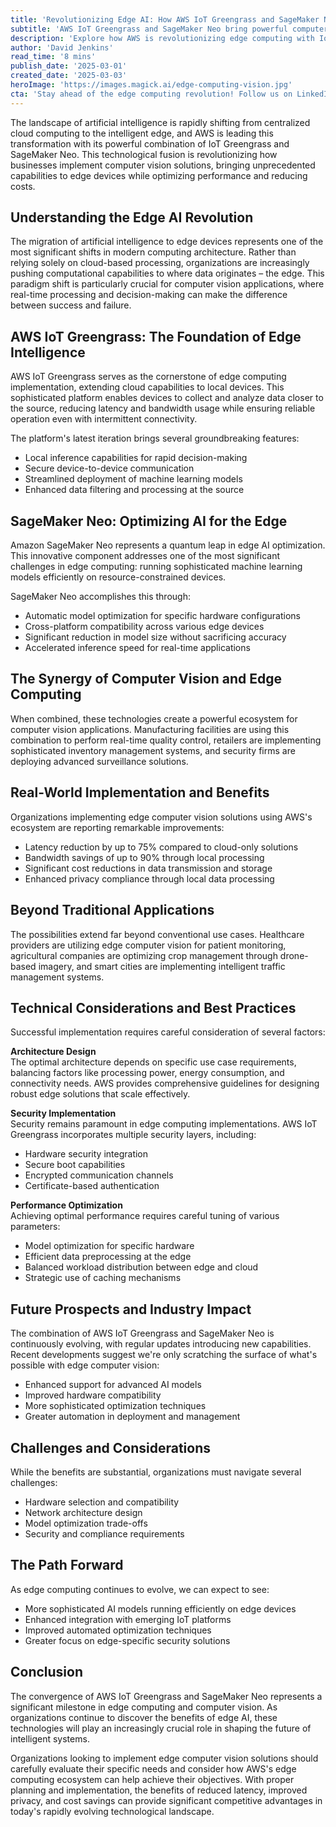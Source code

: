 ```yaml
---
title: 'Revolutionizing Edge AI: How AWS IoT Greengrass and SageMaker Neo Are Transforming Computer Vision at the Edge'
subtitle: 'AWS IoT Greengrass and SageMaker Neo bring powerful computer vision capabilities to edge devices'
description: 'Explore how AWS is revolutionizing edge computing with IoT Greengrass and SageMaker Neo, bringing powerful computer vision capabilities to edge devices. This technological fusion enables real-time processing, reduced latency, and enhanced security while optimizing AI model performance on resource-constrained devices.'
author: 'David Jenkins'
read_time: '8 mins'
publish_date: '2025-03-01'
created_date: '2025-03-03'
heroImage: 'https://images.magick.ai/edge-computing-vision.jpg'
cta: 'Stay ahead of the edge computing revolution! Follow us on LinkedIn for the latest insights on AWS IoT Greengrass, SageMaker Neo, and cutting-edge AI implementations.'
---
```


The landscape of artificial intelligence is rapidly shifting from centralized cloud computing to the intelligent edge, and AWS is leading this transformation with its powerful combination of IoT Greengrass and SageMaker Neo. This technological fusion is revolutionizing how businesses implement computer vision solutions, bringing unprecedented capabilities to edge devices while optimizing performance and reducing costs.

## Understanding the Edge AI Revolution

The migration of artificial intelligence to edge devices represents one of the most significant shifts in modern computing architecture. Rather than relying solely on cloud-based processing, organizations are increasingly pushing computational capabilities to where data originates – the edge. This paradigm shift is particularly crucial for computer vision applications, where real-time processing and decision-making can make the difference between success and failure.

## AWS IoT Greengrass: The Foundation of Edge Intelligence

AWS IoT Greengrass serves as the cornerstone of edge computing implementation, extending cloud capabilities to local devices. This sophisticated platform enables devices to collect and analyze data closer to the source, reducing latency and bandwidth usage while ensuring reliable operation even with intermittent connectivity.

The platform's latest iteration brings several groundbreaking features:
- Local inference capabilities for rapid decision-making
- Secure device-to-device communication
- Streamlined deployment of machine learning models
- Enhanced data filtering and processing at the source

## SageMaker Neo: Optimizing AI for the Edge

Amazon SageMaker Neo represents a quantum leap in edge AI optimization. This innovative component addresses one of the most significant challenges in edge computing: running sophisticated machine learning models efficiently on resource-constrained devices.

SageMaker Neo accomplishes this through:
- Automatic model optimization for specific hardware configurations
- Cross-platform compatibility across various edge devices
- Significant reduction in model size without sacrificing accuracy
- Accelerated inference speed for real-time applications

## The Synergy of Computer Vision and Edge Computing

When combined, these technologies create a powerful ecosystem for computer vision applications. Manufacturing facilities are using this combination to perform real-time quality control, retailers are implementing sophisticated inventory management systems, and security firms are deploying advanced surveillance solutions.

## Real-World Implementation and Benefits

Organizations implementing edge computer vision solutions using AWS's ecosystem are reporting remarkable improvements:
- Latency reduction by up to 75% compared to cloud-only solutions
- Bandwidth savings of up to 90% through local processing
- Significant cost reductions in data transmission and storage
- Enhanced privacy compliance through local data processing

## Beyond Traditional Applications

The possibilities extend far beyond conventional use cases. Healthcare providers are utilizing edge computer vision for patient monitoring, agricultural companies are optimizing crop management through drone-based imagery, and smart cities are implementing intelligent traffic management systems.

## Technical Considerations and Best Practices

Successful implementation requires careful consideration of several factors:

**Architecture Design**  
The optimal architecture depends on specific use case requirements, balancing factors like processing power, energy consumption, and connectivity needs. AWS provides comprehensive guidelines for designing robust edge solutions that scale effectively.

**Security Implementation**  
Security remains paramount in edge computing implementations. AWS IoT Greengrass incorporates multiple security layers, including:
- Hardware security integration
- Secure boot capabilities
- Encrypted communication channels
- Certificate-based authentication

**Performance Optimization**  
Achieving optimal performance requires careful tuning of various parameters:
- Model optimization for specific hardware
- Efficient data preprocessing at the edge
- Balanced workload distribution between edge and cloud
- Strategic use of caching mechanisms

## Future Prospects and Industry Impact

The combination of AWS IoT Greengrass and SageMaker Neo is continuously evolving, with regular updates introducing new capabilities. Recent developments suggest we're only scratching the surface of what's possible with edge computer vision:
- Enhanced support for advanced AI models
- Improved hardware compatibility
- More sophisticated optimization techniques
- Greater automation in deployment and management

## Challenges and Considerations

While the benefits are substantial, organizations must navigate several challenges:
- Hardware selection and compatibility
- Network architecture design
- Model optimization trade-offs
- Security and compliance requirements

## The Path Forward

As edge computing continues to evolve, we can expect to see:
- More sophisticated AI models running efficiently on edge devices
- Enhanced integration with emerging IoT platforms
- Improved automated optimization techniques
- Greater focus on edge-specific security solutions

## Conclusion

The convergence of AWS IoT Greengrass and SageMaker Neo represents a significant milestone in edge computing and computer vision. As organizations continue to discover the benefits of edge AI, these technologies will play an increasingly crucial role in shaping the future of intelligent systems.

Organizations looking to implement edge computer vision solutions should carefully evaluate their specific needs and consider how AWS's edge computing ecosystem can help achieve their objectives. With proper planning and implementation, the benefits of reduced latency, improved privacy, and cost savings can provide significant competitive advantages in today's rapidly evolving technological landscape.